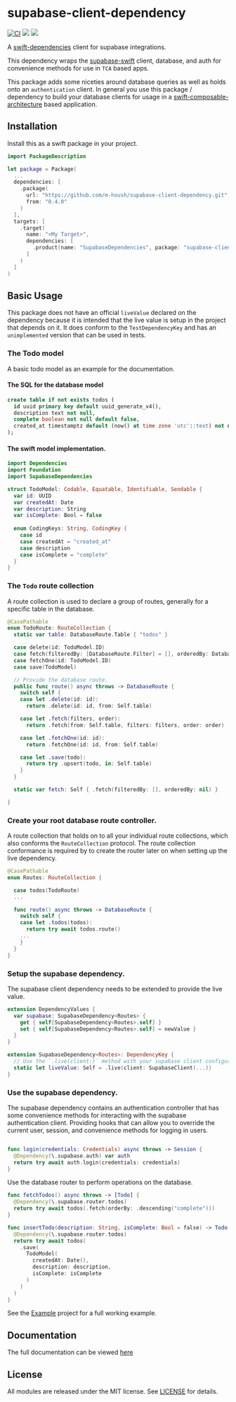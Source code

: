 # supabase-client-dependency

[![CI](https://github.com/m-housh/supabase-client-dependency/actions/workflows/ci.yml/badge.svg)](https://github.com/m-housh/supabase-client-dependency/actions/workflows/ci.yml)
[![](https://img.shields.io/endpoint?url=https%3A%2F%2Fswiftpackageindex.com%2Fapi%2Fpackages%2Fm-housh%2Fsupabase-client-dependency%2Fbadge%3Ftype%3Dswift-versions)](https://swiftpackageindex.com/m-housh/supabase-client-dependency)
[![](https://img.shields.io/endpoint?url=https%3A%2F%2Fswiftpackageindex.com%2Fapi%2Fpackages%2Fm-housh%2Fsupabase-client-dependency%2Fbadge%3Ftype%3Dplatforms)](https://swiftpackageindex.com/m-housh/supabase-client-dependency)

A [swift-dependencies](https://github.com/pointfreeco/swift-dependencies) client for supabase integrations.

This dependency wraps the [supabase-swift](https://github.com/supabase/supabase-swift) client,
database, and auth for convenience methods for use in `TCA` based apps.

This package adds some niceties around database queries as well as holds onto an `authentication` client.
In general you use this package / dependency to build your database clients for usage in a
[swift-composable-architecture](https://github.com/pointfreeco/swift-composable-architecture) based application.

## Installation

Install this as a swift package in your project.

```swift
import PackageDescription

let package = Package(
  ...
  dependencies: [
    .package(
      url: "https://github.com/m-housh/supabase-client-dependency.git",
      from: "0.4.0"
    )
  ],
  targets: [
    .target(
      name: "<My Target>",
      dependencies: [
        .product(name: "SupabaseDependencies", package: "supabase-client-dependency")
      ]
    )
  ]
)
```

## Basic Usage

This package does not have an official `liveValue` declared on the dependency because it is intended 
that the live value is setup in the project that depends on it. It does conform to the 
`TestDependencyKey` and has an `unimplemented` version that can be used in tests.

### The Todo model

A basic todo model as an example for the documentation.

#### The SQL for the database model
```sql
create table if not exists todos (
  id uuid primary key default uuid_generate_v4(),
  description text not null,
  complete boolean not null default false,
  created_at timestamptz default (now() at time zone 'utc'::text) not null
);
```

#### The swift model implementation.
```swift
import Dependencies
import Foundation
import SupabaseDependencies

struct TodoModel: Codable, Equatable, Identifiable, Sendable {
  var id: UUID
  var createdAt: Date
  var description: String
  var isComplete: Bool = false
  
  enum CodingKeys: String, CodingKey {
    case id
    case createdAt = "created_at"
    case description
    case isComplete = "complete"
  }
}
```

### The `Todo` route collection

A route collection is used to declare a group of routes, generally for a specific table in
the database.

```swift
@CasePathable
enum TodoRoute: RouteCollection {
  static var table: DatabaseRoute.Table { "todos" }

  case delete(id: TodoModel.ID)
  case fetch(filteredBy: [DatabaseRoute.Filter] = [], orderedBy: DatabaseRoute.Order? = nil)
  case fetchOne(id: TodoModel.ID)
  case save(TodoModel)

  // Provide the database route.
  public func route() async throws -> DatabaseRoute {
    switch self {
    case let .delete(id: id):
      return .delete(id: id, from: Self.table)

    case let .fetch(filters, order):
      return .fetch(from: Self.table, filters: filters, order: order)

    case let .fetchOne(id: id):
      return .fetchOne(id: id, from: Self.table)

    case let .save(todo):
      return try .upsert(todo, in: Self.table)
    }
  }

  static var fetch: Self { .fetch(filteredBy: [], orderedBy: nil) }

}

```

### Create your root database route controller.

A route collection that holds on to all your individual route collections, which also
conforms the ``RouteCollection`` protocol.  The route collection conformance is required
by to create the router later on when setting up the live dependency.

```swift
@CasePathable
enum Routes: RouteCollection {

  case todos(TodoRoute)
  ...

  func route() async throws -> DatabaseRoute {
    switch self {
    case let .todos(todos):
      return try await todos.route()
    ...
    }
  }
}
```

### Setup the supabase dependency.

The supabase client dependency needs to be extended to provide the live value.

```swift
extension DependencyValues {
  var supabase: SupabaseDependency<Routes> {
    get { self[SupabaseDependency<Routes>.self] }
    set { self[SupabaseDependency<Routes>.self] = newValue }
  }
}

extension SupabaseDependency<Routes>: DependencyKey {
  // Use the `.live(client:)` method with your supabase client configuration.
  static let liveValue: Self = .live(client: SupabaseClient(...))
}
```

### Use the supabase dependency.

The supabase dependency contains an authentication controller that has some convenience
methods for interacting with the supabase authentication client. Providing hooks that can allow
you to override the current user, session, and convenience methods for logging in users.

```swift

func login(credentials: Credentials) async throws -> Session {
  @Dependency(\.supabase.auth) var auth
  return try await auth.login(credentials: credentials)
}
```

Use the database router to perform operations on the database.

```swift
func fetchTodos() async throws -> [Todo] {
  @Dependency(\.supabase.router.todos)
  return try await todos(.fetch(orderBy: .descending("complete")))
}

func insertTodo(description: String, isComplete: Bool = false) -> Todo {
  @Dependency(\.supabase.router.todos)
  return try await todos(
    .save(
      TodoModel(
        createdAt: Date(),
        description: description,
        isComplete: isComplete
      )
    )
  )
}
```

See the [Example](https://github.com/m-housh/supabase-client-dependency/tree/main/Examples/Examples)
project for a full working example.

## Documentation

The full documentation can be viewed [here](https://m-housh.github.io/supabase-client-dependency/documentation/supabasedependencies/)

## License

All modules are released under the MIT license. See [LICENSE](https://github.com/m-housh/supabase-client-dependency/blob/main/LICENSE) for details.

